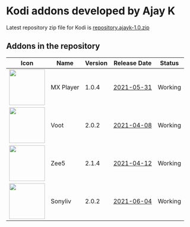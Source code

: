 # Kodi addons developed by Ajay K

Latest repository zip file for Kodi is [repository.ajayk-1.0.zip](https://github.com/Vikassm73/AjaykRepo/blob/main/Zips/repository.ajayk-1.0.zip)

## Addons in the repository
|Icon|Name|Version|Release Date|Status|
|---|---|---|---|---|
|<img src="https://github.com/Vikassm73/AjaykRepo/blob/main/Zips/plugin.video.MXPlayer/icon.png" width="96">|MX Player|1.0.4|[2021-05-31](https://raw.githubusercontent.com/Vikassm73/AjaykRepo/main/Zips/plugin.video.MXPlayer/changelog.txt)|Working
|<img src="https://github.com/Vikassm73/AjaykRepo/blob/main/Zips/plugin.video.voot/icon.png" width="96">|Voot|2.0.2|[2021-04-08](https://raw.githubusercontent.com/Vikassm73/AjaykRepo/main/Zips/plugin.video.voot/changelog.txt)|Working
|<img src="https://github.com/Vikassm73/AjaykRepo/blob/main/Zips/plugin.video.zee5/icon_zee5.jpg" width="96">|Zee5|2.1.4|[2021-04-12](https://raw.githubusercontent.com/Vikassm73/AjaykRepo/main/Zips/plugin.video.zee5/changelog.txt)|Working
|<img src="https://github.com/Vikassm73/AjaykRepo/blob/main/Zips/plugin.video.sonyliv/icon.png" width="96">|Sonyliv|2.0.2|[2021-06-04](https://raw.githubusercontent.com/Vikassm73/AjaykRepo/main/Zips/plugin.video.sonyliv/changelog.txt)|Working
